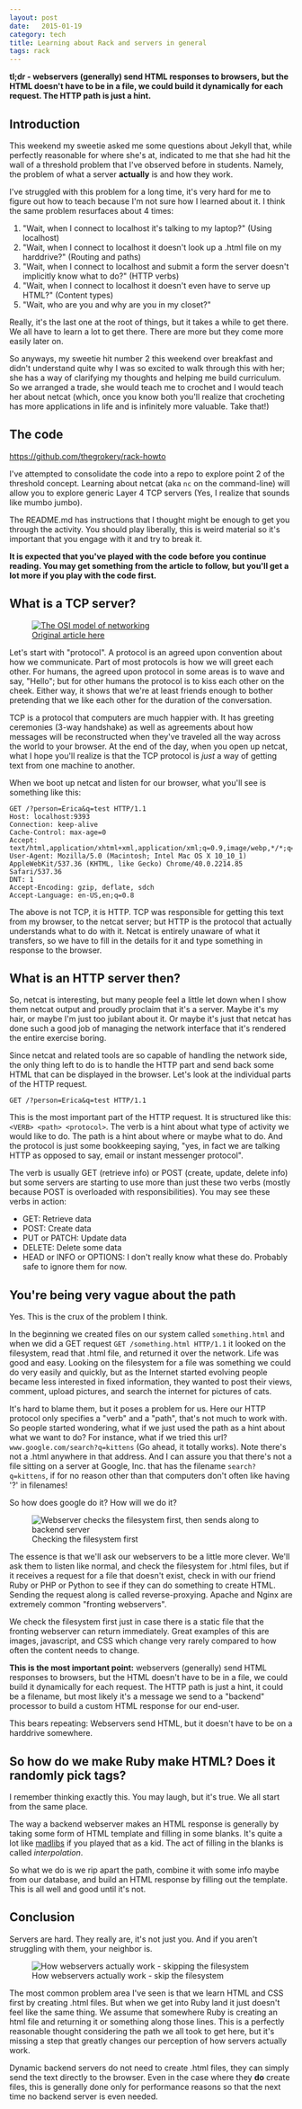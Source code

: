 ```yaml
---
layout: post
date:   2015-01-19
category: tech
title: Learning about Rack and servers in general
tags: rack
---
```


**tl;dr - webservers (generally) send HTML responses to browsers, but the HTML doesn't have to be in a file, we could build it dynamically for each request. The HTTP path is just a hint.**

## Introduction

This weekend my sweetie asked me some questions about Jekyll that, while perfectly reasonable for where she's at, indicated to me that she had hit the wall of a threshold problem that I've observed before in students. Namely, the problem of what a server **actually** is and how they work.

I've struggled with this problem for a long time, it's very hard for me to figure out how to teach because I'm not sure how I learned about it. I think the same problem resurfaces about 4 times:

1. "Wait, when I connect to localhost it's talking to my laptop?" (Using localhost)
2. "Wait, when I connect to localhost it doesn't look up a .html file on my harddrive?" (Routing and paths)
3. "Wait, when I connect to localhost and submit a form the server doesn't implicitly know what to do?" (HTTP verbs)
4. "Wait, when I connect to localhost it doesn't even have to serve up HTML?" (Content types)
5. "Wait, who are you and why are you in my closet?"

Really, it's the last one at the root of things, but it takes a while to get there. We all have to learn a lot to get there. There are more but they come more easily later on.

So anyways, my sweetie hit number 2 this weekend over breakfast and didn't understand quite why I was so excited to walk through this with her; she has a way of clarifying my thoughts and helping me build curriculum. So we arranged a trade, she would teach me to crochet and I would teach her about netcat (which, once you know both you'll realize that crocheting has more applications in life and is infinitely more valuable. Take that!)

## The code

https://github.com/thegrokery/rack-howto

I've attempted to consolidate the code into a repo to explore point 2 of the threshold concept. Learning about netcat (aka `nc` on the command-line) will allow you to explore generic Layer 4 TCP servers (Yes, I realize that sounds like mumbo jumbo).

The README.md has instructions that I thought might be enough to get you through the activity. You should play liberally, this is weird material so it's important that you engage with it and try to break it.

**It is expected that you've played with the code before you continue reading. You may get something from the article to follow, but you'll get a lot more if you play with the code first.**

## What is a TCP server?

<figure>
  <a href="http://compnetworking.about.com/od/basicnetworkingconcepts/l/blbasics_osimod.htm"><img src="/images/posts/basics_osimodel.jpg" alt="The OSI model of networking" title="The OSI model of networking" /></a>
  <figcaption><a href="http://compnetworking.about.com/od/basicnetworkingconcepts/l/blbasics_osimod.htm">Original article here</a></figcaption>
</figure>

Let's start with "protocol". A protocol is an agreed upon convention about how we communicate. Part of most protocols is how we will greet each other. For humans, the agreed upon protocol in some areas is to wave and say, "Hello"; but for other humans the protocol is to kiss each other on the cheek. Either way, it shows that we're at least friends enough to bother pretending that we like each other for the duration of the conversation.

TCP is a protocol that computers are much happier with. It has greeting ceremonies (3-way handshake) as well as agreements about how messages will be reconstructed when they've traveled all the way across the world to your browser. At the end of the day, when you open up netcat, what I hope you'll realize is that the TCP protocol is _just_ a way of getting text from one machine to another.

When we boot up netcat and listen for our browser, what you'll see is something like this:

```
GET /?person=Erica&q=test HTTP/1.1
Host: localhost:9393
Connection: keep-alive
Cache-Control: max-age=0
Accept: text/html,application/xhtml+xml,application/xml;q=0.9,image/webp,*/*;q=0.8
User-Agent: Mozilla/5.0 (Macintosh; Intel Mac OS X 10_10_1) AppleWebKit/537.36 (KHTML, like Gecko) Chrome/40.0.2214.85 Safari/537.36
DNT: 1
Accept-Encoding: gzip, deflate, sdch
Accept-Language: en-US,en;q=0.8
```

The above is not TCP, it is HTTP. TCP was responsible for getting this text from my browser, to the netcat server; but HTTP is the protocol that actually understands what to do with it. Netcat is entirely unaware of what it transfers, so we have to fill in the details for it and type something in response to the browser.

## What is an HTTP server then?

So, netcat is interesting, but many people feel a little let down when I show them netcat output and proudly proclaim that it's a server. Maybe it's my hair, or maybe I'm just too jubilant about it. Or maybe it's just that netcat has done such a good job of managing the network interface that it's rendered the entire exercise boring.

Since netcat and related tools are so capable of handling the network side, the only thing left to do is to handle the HTTP part and send back some HTML that can be displayed in the browser. Let's look at the individual parts of the HTTP request.

```
GET /?person=Erica&q=test HTTP/1.1
```

This is the most important part of the HTTP request. It is structured like this: `<VERB> <path> <protocol>`. The verb is a hint about what type of activity we would like to do. The path is a hint about where or maybe what to do. And the protocol is just some bookkeeping saying, "yes, in fact we are talking HTTP as opposed to say, email or instant messenger protocol".

The verb is usually GET (retrieve info) or POST (create, update, delete info) but some servers are starting to use more than just these two verbs (mostly because POST is overloaded with responsibilities). You may see these verbs in action:

* GET: Retrieve data
* POST: Create data
* PUT or PATCH: Update data
* DELETE: Delete some data
* HEAD or INFO or OPTIONS: I don't really know what these do. Probably safe to ignore them for now.

## You're being very vague about the path

Yes. This is the crux of the problem I think.

In the beginning we created files on our system called `something.html` and when we did a GET request `GET /something.html HTTP/1.1` it looked on the filesystem, read that .html file, and returned it over the network. Life was good and easy. Looking on the filesystem for a file was something we could do very easily and quickly, but as the Internet started evolving people became less interested in fixed information, they wanted to post their views, comment, upload pictures, and search the internet for pictures of cats.

It's hard to blame them, but it poses a problem for us. Here our HTTP protocol only specifies a "verb" and a "path", that's not much to work with. So people started wondering, what if we just used the path as a hint about what we want to do? For instance, what if we tried this url? `www.google.com/search?q=kittens` (Go ahead, it totally works). Note there's not a .html anywhere in that address. And I can assure you that there's not a file sitting on a server at Google, Inc. that has the filename `search?q=kittens`, if for no reason other than that computers don't often like having '?' in filenames!

So how does google do it? How will we do it?

<figure>
  <img src="/images/posts/web-fs-backend.jpg" alt="Webserver checks the filesystem first, then sends along to backend server" title="Check the filesystem first" />
  <figcaption>Checking the filesystem first</figcaption>
</figure>

The essence is that we'll ask our webservers to be a little more clever. We'll ask them to listen like normal, and check the filesystem for .html files, but if it receives a request for a file that doesn't exist, check in with our friend Ruby or PHP or Python to see if they can do something to create HTML. Sending the request along is called reverse-proxying. Apache and Nginx are extremely common "fronting webservers".

We check the filesystem first just in case there is a static file that the fronting webserver can return immediately. Great examples of this are images, javascript, and CSS which change very rarely compared to how often the content needs to change.

**This is the most important point:** webservers (generally) send HTML responses to browsers, but the HTML doesn't have to be in a file, we could build it dynamically for each request. The HTTP path is just a hint, it could be a filename, but most likely it's a message we send to a "backend" processor to build a custom HTML response for our end-user.

This bears repeating: Webservers send HTML, but it doesn't have to be on a harddrive somewhere.

## So how do we make Ruby make HTML? Does it randomly pick tags?

I remember thinking exactly this. You may laugh, but it's true. We all start from the same place.

The way a backend webserver makes an HTML response is generally by taking some form of HTML template and filling in some blanks. It's quite a lot like [madlibs](http://en.wikipedia.org/wiki/Mad_Libs) if you played that as a kid. The act of filling in the blanks is called _interpolation_.

So what we do is we rip apart the path, combine it with some info maybe from our database, and build an HTML response by filling out the template. This is all well and good until it's not.

## Conclusion

Servers are hard. They really are, it's not just you. And if you aren't struggling with them, your neighbor is.

<figure>
  <img src="/images/posts/web-to-fs-no.jpg" alt="How webservers actually work - skipping the filesystem" title="How webservers actually work" />
  <figcaption>How webservers actually work - skip the filesystem</figcaption>
</figure>

The most common problem area I've seen is that we learn HTML and CSS first by creating .html files. But when we get into Ruby land it just doesn't feel like the same thing. We assume that somewhere Ruby is creating an html file and returning it or something along those lines. This is a perfectly reasonable thought considering the path we all took to get here, but it's missing a step that greatly changes our perception of how servers actually work.

Dynamic backend servers do not need to create .html files, they can simply send the text directly to the browser. Even in the case where they **do** create files, this is generally done only for performance reasons so that the next time no backend server is even needed.


